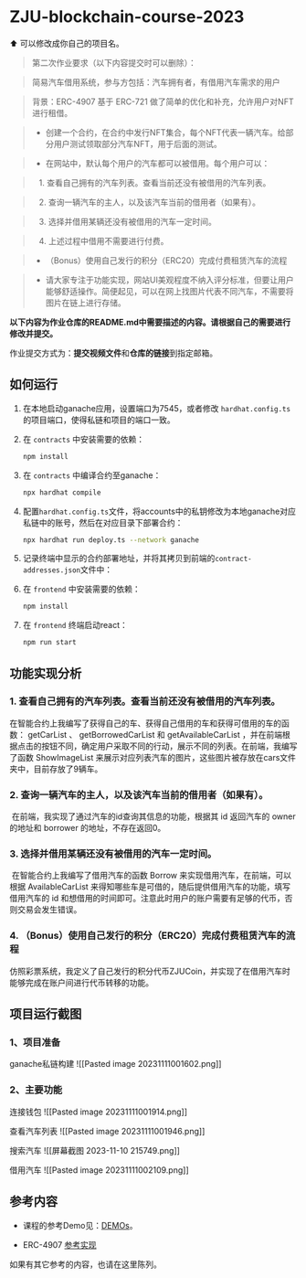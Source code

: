 # ZJU-blockchain-course-2023

  

⬆ 可以️修改成你自己的项目名。

  

> 第二次作业要求（以下内容提交时可以删除）：

>

> 简易汽车借用系统，参与方包括：汽车拥有者，有借用汽车需求的用户

>

> 背景：ERC-4907 基于 ERC-721 做了简单的优化和补充，允许用户对NFT进行租借。

> - 创建一个合约，在合约中发行NFT集合，每个NFT代表一辆汽车。给部分用户测试领取部分汽车NFT，用于后面的测试。

> - 在网站中，默认每个用户的汽车都可以被借用。每个用户可以：

>    1. 查看自己拥有的汽车列表。查看当前还没有被借用的汽车列表。

>    2. 查询一辆汽车的主人，以及该汽车当前的借用者（如果有）。

>    3. 选择并借用某辆还没有被借用的汽车一定时间。

>    4. 上述过程中借用不需要进行付费。

>

> - （Bonus）使用自己发行的积分（ERC20）完成付费租赁汽车的流程

> - 请大家专注于功能实现，网站UI美观程度不纳入评分标准，但要让用户能够舒适操作。简便起见，可以在网上找图片代表不同汽车，不需要将图片在链上进行存储。

  

**以下内容为作业仓库的README.md中需要描述的内容。请根据自己的需要进行修改并提交。**
  
作业提交方式为：**提交视频文件**和**仓库的链接**到指定邮箱。

## 如何运行

1. 在本地启动ganache应用，设置端口为7545，或者修改 `hardhat.config.ts`的项目端口，使得私链和项目的端口一致。

2. 在 `contracts` 中安装需要的依赖：
    ```bash
    npm install
    ```

3. 在 `contracts` 中编译合约至ganache：
    ```bash
    npx hardhat compile
    ```

4. 配置`hardhat.config.ts`文件，将accounts中的私钥修改为本地ganache对应私链中的账号，然后在对应目录下部署合约：

    ```bash
    npx hardhat run deploy.ts --network ganache
    ```

5. 记录终端中显示的合约部署地址，并将其拷贝到前端的`contract-addresses.json`文件中：

6. 在 `frontend` 中安装需要的依赖：
    ```bash
    npm install
    ```

7. 在 `frontend` 终端启动react：
    ```bash
    npm run start
    ```

## 功能实现分析

### 1. 查看自己拥有的汽车列表。查看当前还没有被借用的汽车列表。

​		在智能合约上我编写了获得自己的车、获得自己借用的车和获得可借用的车的函数： getCarList 、 getBorrowedCarList 和 getAvailableCarList ，并在前端根据点击的按钮不同，确定用户采取不同的行动，展示不同的列表。在前端，我编写了函数 ShowImageList 来展示对应列表汽车的图片，这些图片被存放在cars文件夹中，目前存放了9辆车。
### 2. 查询一辆汽车的主人，以及该汽车当前的借用者（如果有）。

​		在前端，我实现了通过汽车的id查询其信息的功能，根据其 id 返回汽车的 owner 的地址和 borrower 的地址，不存在返回0。
### 3. 选择并借用某辆还没有被借用的汽车一定时间。

​		在智能合约上我编写了借用汽车的函数 Borrow 来实现借用汽车，在前端，可以根据 AvailableCarList 来得知哪些车是可借的，随后提供借用汽车的功能，填写借用汽车的 id 和想借用的时间即可。注意此时用户的账户需要有足够的代币，否则交易会发生错误。
### 4. （Bonus）使用自己发行的积分（ERC20）完成付费租赁汽车的流程

​		仿照彩票系统，我定义了自己发行的积分代币ZJUCoin，并实现了在借用汽车时能够完成在账户间进行代币转移的功能。

## 项目运行截图

### 1、项目准备

ganache私链构建
![[Pasted image 20231111001602.png]]

### 2、主要功能

连接钱包
![[Pasted image 20231111001914.png]]

查看汽车列表
![[Pasted image 20231111001946.png]]

搜索汽车
![[屏幕截图 2023-11-10 215749.png]]

借用汽车
![[Pasted image 20231111002109.png]]
## 参考内容

  

- 课程的参考Demo见：[DEMOs](https://github.com/LBruyne/blockchain-course-demos)。

  

- ERC-4907 [参考实现](https://eips.ethereum.org/EIPS/eip-4907)

  

如果有其它参考的内容，也请在这里陈列。